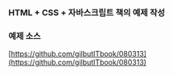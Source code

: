 ### HTML + CSS + 자바스크립트 책의 예제 작성

### 예제 소스
[https://github.com/gilbutITbook/080313](https://github.com/gilbutITbook/080313)
